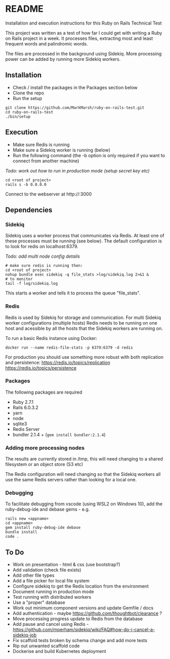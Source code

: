 # README
Installation and execution instructions for this Ruby on Rails Technical Test

This project was written as a test of how far I could get with writing a Ruby on Rails project in a week. It processes files, extracting most and least frequent words and palindromic words.

The files are processed in the background using Sidekiq. More processing power can be added by running more Sidekiq workers.

## Installation

* Check / install the packages in the Packages section below
* Clone the repo
* Run the setup

```
git clone https://github.com/MarkMarsh/ruby-on-rails-test.git
cd ruby-on-rails-test 
./bin/setup
```

## Execution

* Make sure Redis is running
* Make sure a Sidekiq worker is running (below)
* Run the following command (the -b option is only required if you want to connect from another machine)

*Todo: work out how to run in production mode (setup secret key etc)*
```
cd <root of project>
rails s -b 0.0.0.0
```
Connect to the webserver at http://<hostname>:3000


## Dependencies

### Sidekiq 

Sidekiq uses a worker process that communicates via Redis. At least one of these processes must be running (see below). The default configuration is
to look for redis on localhost:6379.

*Todo: add multi node config details*

```
# make sure redis is running then:
cd <root of project>
nohup bundle exec sidekiq -q file_stats >log/sidekiq.log 2>&1 &
# to monitor
tail -f log/sidekiq.log
```
This starts a worker and tells it to process the queue "file_stats".

### Redis

Redis is used by Sidekiq for storage and communication. For multi Sidekiq worker configurations
(multiple hosts) Redis needs to be running on one host and acessible by 
all the hosts that the Sidekiq workers are running on.

To run a basic Redis instance using Docker:
```
docker run --name redis-file-stats -p 6379:6379 -d redis
```
For production you should use something more robust with both replication and persistence:
https://redis.io/topics/replication  
https://redis.io/topics/persistence

### Packages

The following packages are required

* Ruby 2.7.1 
* Rails 6.0.3.2 
* yarn 
* node
* sqlite3
* Redis Server
* bundler 2.1.4 + (```gem install bundler:2.1.4```)

### Adding more processing nodes

The results are currently stored in /tmp, this will need changing to a shared filesystem or an object store (S3 etc)

The Redis configuration will need changing so that the Sidekiq workers all use the same Redis servers rather than looking for a local one.

### Debugging
To facilitate debugging from vscode (using WSL2 on Windows 10), add the ruby-debug-ide and debase gems - e.g.

```
rails new <appname>
cd <appname>
gem install ruby-debug-ide debase
bundle install
code .
```

## To Do

* Work on presentation - html & css (use bootstrap?)
* Add validation (check file exists)
* Add other file types 
* Add a file picker for local file system
* Configure sidekiq to get the Redis location from the environment
* Document running in production mode
* Test running with distributed workers
* Use a "proper" database
* Work out minimum component versions and update Gemfile / docs
* Add authentication - maybe https://github.com/thoughtbot/clearance ?
* Move processing progress update to Redis from the database
* Add pause and cancel using Redis - https://github.com/mperham/sidekiq/wiki/FAQ#how-do-i-cancel-a-sidekiq-job
* Fix scaffold tests broken by schema change and add more tests 
* Rip out unwanted scaffold code
* Dockerise and build Kubernetes deployment

